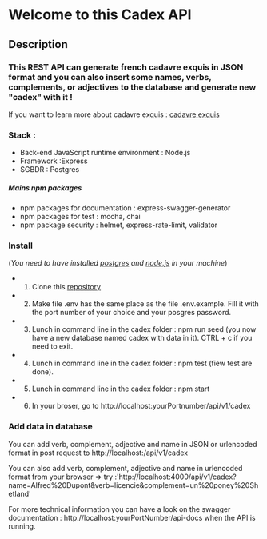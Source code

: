 # Welcome to this Cadex API


## Description
### This REST API can generate french cadavre exquis in JSON format and you can also insert some names, verbs, complements, or adjectives to the database and generate new "cadex" with it !
If you want to learn more about cadavre exquis : [cadavre exquis](https://fr.wikipedia.org/wiki/Cadavre_exquis)

### Stack :
   * Back-end JavaScript runtime environment : Node.js
   * Framework :Express
   * SGBDR : Postgres

##### Mains npm packages 
   * npm packages for documentation : express-swagger-generator
   * npm packages for test : mocha, chai
   * npm package security : helmet, express-rate-limit, validator


### Install

(*You need to have installed [postgres](https://www.postgresql.org/docs/14/tutorial-install.html) and [node.js](https://nodejs.org/en/download/) in your machine*)

* 1. Clone this [repository](https://github.com/RomainBoudet/cadex)
* 2. Make file .env has the same place as the file .env.example. Fill it with the port number of your choice and your posgres password.
* 3. Lunch in command line in the cadex folder : npm run seed (you now have a new database named cadex with data in it). CTRL + c if you need to exit.
* 4. Lunch in command line in the cadex folder : npm test (fiew test are done).
* 5. Lunch in command line in the cadex folder : npm start
* 6. In your broser, go to http://localhost:yourPortnumber/api/v1/cadex


### Add data in database

 You can add verb, complement, adjective and name in JSON or urlencoded format in post request to http://localhost:/api/v1/cadex

You can also add verb, complement, adjective and name in urlencoded format from your browser => try :'http://localhost:4000/api/v1/cadex?name=Alfred%20Dupont&verb=licencie&complement=un%20poney%20Shetland'

For more technical information you can have a look on the swagger documentation : http://localhost:yourPortNumber/api-docs when the API is running.

